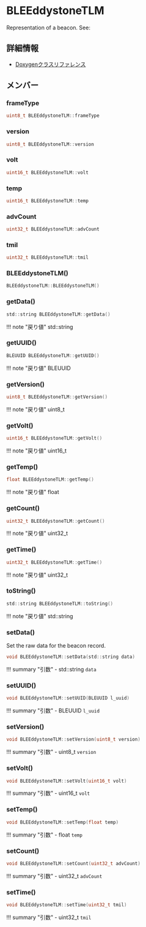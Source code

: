 # BLEEddystoneTLM

Representation of a beacon. See: 

## 詳細情報

- [Doxygenクラスリファレンス](https://lang-ship.com/reference/ESP32/latest/class_b_l_e_eddystone_t_l_m.html)

## メンバー

###  frameType

```c
uint8_t BLEEddystoneTLM::frameType
```


###  version

```c
uint8_t BLEEddystoneTLM::version
```


###  volt

```c
uint16_t BLEEddystoneTLM::volt
```


###  temp

```c
uint16_t BLEEddystoneTLM::temp
```


###  advCount

```c
uint32_t BLEEddystoneTLM::advCount
```


###  tmil

```c
uint32_t BLEEddystoneTLM::tmil
```


### BLEEddystoneTLM()



```c
BLEEddystoneTLM::BLEEddystoneTLM()
```



### getData()



```c
std::string BLEEddystoneTLM::getData()
```

!!! note "戻り値"
	std::string



### getUUID()



```c
BLEUUID BLEEddystoneTLM::getUUID()
```

!!! note "戻り値"
	BLEUUID



### getVersion()



```c
uint8_t BLEEddystoneTLM::getVersion()
```

!!! note "戻り値"
	uint8_t



### getVolt()



```c
uint16_t BLEEddystoneTLM::getVolt()
```

!!! note "戻り値"
	uint16_t



### getTemp()



```c
float BLEEddystoneTLM::getTemp()
```

!!! note "戻り値"
	float



### getCount()



```c
uint32_t BLEEddystoneTLM::getCount()
```

!!! note "戻り値"
	uint32_t



### getTime()



```c
uint32_t BLEEddystoneTLM::getTime()
```

!!! note "戻り値"
	uint32_t



### toString()



```c
std::string BLEEddystoneTLM::toString()
```

!!! note "戻り値"
	std::string



### setData()


Set the raw data for the beacon record. 
```c
void BLEEddystoneTLM::setData(std::string data)
```

!!! summary "引数"
	- std::string `data` 



### setUUID()



```c
void BLEEddystoneTLM::setUUID(BLEUUID l_uuid)
```

!!! summary "引数"
	- BLEUUID `l_uuid` 



### setVersion()



```c
void BLEEddystoneTLM::setVersion(uint8_t version)
```

!!! summary "引数"
	- uint8_t `version` 



### setVolt()



```c
void BLEEddystoneTLM::setVolt(uint16_t volt)
```

!!! summary "引数"
	- uint16_t `volt` 



### setTemp()



```c
void BLEEddystoneTLM::setTemp(float temp)
```

!!! summary "引数"
	- float `temp` 



### setCount()



```c
void BLEEddystoneTLM::setCount(uint32_t advCount)
```

!!! summary "引数"
	- uint32_t `advCount` 



### setTime()



```c
void BLEEddystoneTLM::setTime(uint32_t tmil)
```

!!! summary "引数"
	- uint32_t `tmil` 



